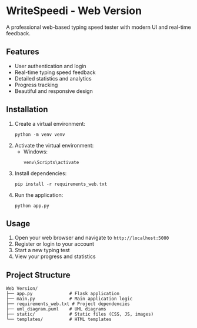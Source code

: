 # WriteSpeedi - Web Version

A professional web-based typing speed tester with modern UI and real-time feedback.

## Features

- User authentication and login
- Real-time typing speed feedback
- Detailed statistics and analytics
- Progress tracking
- Beautiful and responsive design

## Installation

1. Create a virtual environment:
   ```
   python -m venv venv
   ```
2. Activate the virtual environment:
   - Windows:
     ```
     venv\Scripts\activate
     ```
3. Install dependencies:
   ```
   pip install -r requirements_web.txt
   ```
4. Run the application:
   ```
   python app.py
   ```

## Usage

1. Open your web browser and navigate to `http://localhost:5000`
2. Register or login to your account
3. Start a new typing test
4. View your progress and statistics

## Project Structure

```
Web Version/
├── app.py              # Flask application
├── main.py             # Main application logic
├── requirements_web.txt # Project dependencies
├── uml_diagram.puml    # UML diagrams
├── static/             # Static files (CSS, JS, images)
└── templates/          # HTML templates
```
